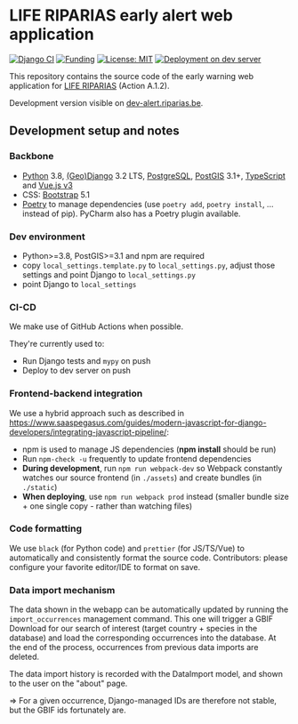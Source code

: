# LIFE RIPARIAS early alert web application

<!-- badges: start -->
[![Django CI](https://github.com/riparias/early-warning-webapp/actions/workflows/django_tests.yml/badge.svg)](https://github.com/riparias/early-warning-webapp/actions/workflows/django_tests.yml)
[![Funding](https://img.shields.io/static/v1?label=powered+by&message=LIFE+RIPARIAS&labelColor=323232&color=00a58d)](https://www.riparias.be/)
[![License: MIT](https://img.shields.io/badge/License-MIT-yellow.svg)](https://opensource.org/licenses/MIT)
[![Deployment on dev server](https://github.com/riparias/early-warning-webapp/actions/workflows/deploy_dev_server.yml/badge.svg)](https://github.com/riparias/early-warning-webapp/actions/workflows/deploy_dev_server.yml)
<!-- badges: end -->

This repository contains the source code of the early warning web application for [LIFE RIPARIAS](https://www.riparias.be/) (Action A.1.2).

Development version visible on [dev-alert.riparias.be](http://dev-alert.riparias.be/).

## Development setup and notes

### Backbone
- [Python](https://www.python.org/) 3.8, [(Geo)Django](https://www.djangoproject.com/) 3.2 LTS, [PostgreSQL](https://www.postgresql.org/), [PostGIS](https://postgis.net/) 3.1+, [TypeScript](https://www.typescriptlang.org/) and [Vue.js v3](https://vuejs.org/)
- CSS: [Bootstrap](https://getbootstrap.com/) 5.1  
- [Poetry](https://python-poetry.org/) to manage dependencies (use `poetry add`, `poetry install`, ... instead of pip). PyCharm also has a Poetry plugin available.

### Dev environment
- Python>=3.8, PostGIS>=3.1 and npm are required
- copy `local_settings.template.py` to `local_settings.py`, adjust those settings and point Django to `local_settings.py`
- point Django to `local_settings`

### CI-CD

We make use of GitHub Actions when possible.

They're currently used to:
- Run Django tests and `mypy` on push
- Deploy to dev server on push

### Frontend-backend integration

We use a hybrid approach such as described in https://www.saaspegasus.com/guides/modern-javascript-for-django-developers/integrating-javascript-pipeline/:

- npm is used to manage JS dependencies (**npm install** should be run)
- Run `npm-check -u` frequently to update frontend dependencies  
- **During development**, run `npm run webpack-dev` so Webpack constantly watches our source frontend (in `./assets`) and create bundles (in `./static`)
- **When deploying**, use `npm run webpack prod` instead (smaller bundle size + one single copy - rather than watching files)

### Code formatting

We use `black` (for Python code) and `prettier` (for JS/TS/Vue) to automatically and consistently format the source code.
Contributors: please configure your favorite editor/IDE to format on save. 

### Data import mechanism

The data shown in the webapp can be automatically updated by running the `import_occurrences` management command. 
This one will trigger a GBIF Download for our search of interest (target country + species in the database) and 
load the corresponding occurrences into the database. At the end of the process, occurrences from previous data 
imports are deleted.

The data import history is recorded with the DataImport model, and shown to the user on the "about" page.

=> For a given occurrence, Django-managed IDs are therefore not stable, but the GBIF ids fortunately are.